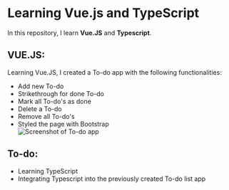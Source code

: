 # Learning Vue.js and TypeScript

In this repository, I learn **Vue.JS** and **Typescript**.  
  
## VUE.JS:
Learning Vue.JS, I created a To-do app with the following functionalities:  
- Add new To-do
- Strikethrough for done To-do
- Mark all To-do's as done
- Delete a To-do
- Remove all To-do's
- Styled the page with Bootstrap  
![Screenshot of To-do app](https://user-images.githubusercontent.com/55738965/197110617-163026a7-9754-46e9-bf16-5db305488100.png)
  
## To-do:
- Learning TypeScript
- Integrating Typescript into the previously created To-do list app
